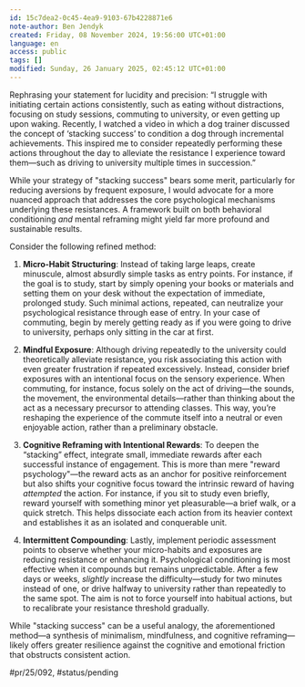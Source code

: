 ```yaml
---
id: 15c7dea2-0c45-4ea9-9103-67b4228871e6
note-author: Ben Jendyk
created: Friday, 08 November 2024, 19:56:00 UTC+01:00
language: en
access: public
tags: []
modified: Sunday, 26 January 2025, 02:45:12 UTC+01:00
---
```


Rephrasing your statement for lucidity and precision: “I struggle with initiating certain actions consistently, such as eating without distractions, focusing on study sessions, commuting to university, or even getting up upon waking. Recently, I watched a video in which a dog trainer discussed the concept of ‘stacking success’ to condition a dog through incremental achievements. This inspired me to consider repeatedly performing these actions throughout the day to alleviate the resistance I experience toward them—such as driving to university multiple times in succession.”

While your strategy of "stacking success" bears some merit, particularly for reducing aversions by frequent exposure, I would advocate for a more nuanced approach that addresses the core psychological mechanisms underlying these resistances. A framework built on both behavioral conditioning *and* mental reframing might yield far more profound and sustainable results.

Consider the following refined method:

1. **Micro-Habit Structuring**: Instead of taking large leaps, create minuscule, almost absurdly simple tasks as entry points. For instance, if the goal is to study, start by simply opening your books or materials and setting them on your desk without the expectation of immediate, prolonged study. Such minimal actions, repeated, can neutralize your psychological resistance through ease of entry. In your case of commuting, begin by merely getting ready as if you were going to drive to university, perhaps only sitting in the car at first.

2. **Mindful Exposure**: Although driving repeatedly to the university could theoretically alleviate resistance, you risk associating this action with even greater frustration if repeated excessively. Instead, consider brief exposures with an intentional focus on the sensory experience. When commuting, for instance, focus solely on the act of driving—the sounds, the movement, the environmental details—rather than thinking about the act as a necessary precursor to attending classes. This way, you’re reshaping the experience of the commute itself into a neutral or even enjoyable action, rather than a preliminary obstacle.

3. **Cognitive Reframing with Intentional Rewards**: To deepen the “stacking” effect, integrate small, immediate rewards after each successful instance of engagement. This is more than mere "reward psychology"—the reward acts as an anchor for positive reinforcement but also shifts your cognitive focus toward the intrinsic reward of having *attempted* the action. For instance, if you sit to study even briefly, reward yourself with something minor yet pleasurable—a brief walk, or a quick stretch. This helps dissociate each action from its heavier context and establishes it as an isolated and conquerable unit.

4. **Intermittent Compounding**: Lastly, implement periodic assessment points to observe whether your micro-habits and exposures are reducing resistance or enhancing it. Psychological conditioning is most effective when it compounds but remains unpredictable. After a few days or weeks, *slightly* increase the difficulty—study for two minutes instead of one, or drive halfway to university rather than repeatedly to the same spot. The aim is not to force yourself into habitual actions, but to recalibrate your resistance threshold gradually.

While "stacking success" can be a useful analogy, the aforementioned method—a synthesis of minimalism, mindfulness, and cognitive reframing—likely offers greater resilience against the cognitive and emotional friction that obstructs consistent action.


#pr/25/092, #status/pending